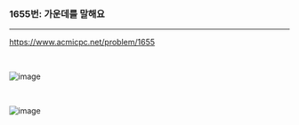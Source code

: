 ### 1655번: 가운데를 말해요
***

https://www.acmicpc.net/problem/1655

<br>

![image](https://github.com/jh990714/BaekJoon-Algorithm/assets/144774186/141f7df8-6b3e-47d0-9be8-93c9184e95c6)

<br>

![image](https://github.com/jh990714/BaekJoon-Algorithm/assets/144774186/f15a16ef-a895-4fa3-a18c-76fa3c345f46)